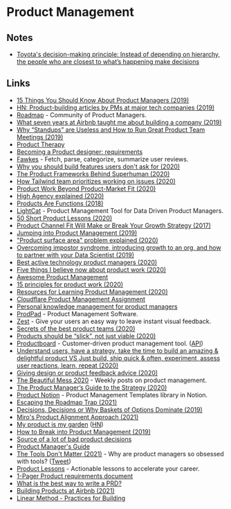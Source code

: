 # Product Management

## Notes

- [Toyota's decision-making principle: Instead of depending on hierarchy, the people who are closest to what’s happening make decisions](https://twitter.com/david_perell/status/1298436779725320192)

## Links

- [15 Things You Should Know About Product Managers (2019)](https://medium.com/@johnpcutler/15-things-you-should-know-about-product-managers-f488513d246)
- [HN: Product-building articles by PMs at major tech companies (2019)](https://news.ycombinator.com/item?id=19047384)
- [Roadmap](https://www.roadmap.com/) - Community of Product Managers.
- [What seven years at Airbnb taught me about building a company (2019)](https://medium.com/@lennysan/what-seven-years-at-airbnb-taught-me-about-building-a-company-e1d035d49c56)
- [Why “Standups” are Useless and How to Run Great Product Team Meetings (2019)](https://medium.com/unusual-ventures/why-standups-are-useless-and-how-to-run-great-product-team-meetings-278f000ea64f)
- [Product Therapy](https://www.youtube.com/channel/UCpT8mlqE8ylJWAU4IwhlSLQ/videos)
- [Becoming a Product designer: requirements](https://paper.dropbox.com/published/Becoming-a-Product-designer-requirements--A0PVM2RsR_29DRQYM6HzbbB5Bg-T2TC8MP45MlCG7sqrPhofQw)
- [Fawkes](https://github.com/intuit/fawkes) - Fetch, parse, categorize, summarize user reviews.
- [Why you should build features users don't ask for (2020)](https://pitch.com/blog/why-you-should-develop-features-people-dont-ask-for)
- [The Product Frameworks Behind Superhuman (2020)](https://www.nfx.com/post/superhuman-product-frameworks/)
- [How Tailwind team prioritizes working on issues (2020)](https://public.3.basecamp.com/p/toAcDMxu8Fvq2yMfd2azTuaV)
- [Product Work Beyond Product-Market Fit (2020)](https://www.reforge.com/blog/product-work-beyond-product-market-fit)
- [High Agency explained (2020)](https://twitter.com/shreyas/status/1276956836856393728)
- [Products Are Functions (2018)](http://www.feltpresence.com/functions.html)
- [LightCat](https://www.lightcat.io/) - Product Management Tool for Data Driven Product Managers.
- [50 Short Product Lessons (2020)](https://cutle.fish/blog/50-product-lessons)
- [Product Channel Fit Will Make or Break Your Growth Strategy (2017)](https://brianbalfour.com/essays/product-channel-fit-for-growth)
- [Jumping into Product Management (2019)](https://www.martzoukos.com/posts/jumping-into-product-management)
- ["Product surface area" problem explained (2020)](https://twitter.com/amontalenti/status/1281940587843813376)
- [Overcoming impostor syndrome, introducing growth to an org, and how to partner with your Data Scientist (2019)](https://www.lennyrachitsky.com/p/this-week-overcoming-impostor-syndrome)
- [Best active technology product managers (2020)](https://twitter.com/patrick_oshag/status/1294319157148889089)
- [Five things I believe now about product work (2020)](https://twitter.com/shreyas/status/1296306987886505985)
- [Awesome Product Management](https://github.com/dend/awesome-product-management)
- [15 principles for product work (2020)](https://twitter.com/shreyas/status/1313539331563298817)
- [Resources for Learning Product Management (2020)](https://informedpm.com/posts/product-manager-resources)
- [Cloudflare Product Management Assignment](https://github.com/cloudflare-hiring/cloudflare-2020-product-management-assignment)
- [Personal knowledge management for product managers](https://twitter.com/osamakhn/status/1317968591279411200)
- [ProdPad](https://www.prodpad.com/) - Product Management Software.
- [Zest](https://hellozest.io/) - Give your users an easy way to leave instant visual feedback.
- [Secrets of the best product teams (2020)](https://st.im/secrets-of-the-best-product-teams/)
- [Products should be “slick”, not just viable (2020)](https://herman.bearblog.dev/mvp-vs-slc/)
- [Productboard](https://www.productboard.com/) - Customer-driven product management tool. ([API](https://developer.productboard.com/))
- [Understand users, have a strategy, take the time to build an amazing & delightful product VS Just build, ship quick & often, experiment, assess user reactions, learn, repeat (2020)](https://twitter.com/shreyas/status/1337852929101815808)
- [Giving design or product feedback advice (2020)](https://twitter.com/joulee/status/1338575853609861121)
- [The Beautiful Mess 2020](https://johnpcutler.github.io/tbm2020/) - Weekly posts on product management.
- [The Product Manager’s Guide to the Strategy (2020)](https://nfng.pro/2020/05/08/strategy/)
- [Product Notion](https://productnotion.co/) - Product Management Templates library in Notion.
- [Escaping the Roadmap Trap (2021)](https://productcrunch.substack.com/p/escaping-the-roadmap-trap)
- [Decisions, Decisions or Why Baskets of Options Dominate (2019)](https://medium.com/@kentbeck_7670/decisions-decisions-or-why-baskets-of-options-dominate-9ac63658b593)
- [Miro's Product Alignment Approach (2021)](https://farbod.substack.com/p/miros-product-alignment-approach)
- [My product is my garden](https://herman.bearblog.dev/my-product-is-my-garden/) ([HN](https://news.ycombinator.com/item?id=26012189))
- [How to Break into Product Management (2019)](https://blog.awaxman.com/how-to-break-into-product-management)
- [Source of a lot of bad product decisions](https://twitter.com/danhockenmaier/status/1363203012815020032)
- [Product Manager's Guide](https://gumroad.com/l/WGHXJ/sp33u1d)
- [The Tools Don't Matter (2021)](https://newsletter.bringthedonuts.com/p/the-tools-dont-matter) - Why are product managers so obsessed with tools? ([Tweet](https://twitter.com/jasoncwarner/status/1366431102408122369))
- [Product Lessons](https://www.productlessons.xyz/) - Actionable lessons to accelerate your career.
- [1-Pager Product requirements document](https://docs.google.com/document/d/1541V32QgSwyCFWxtiMIThn-6n-2s7fVWztEWVa970uo/edit#)
- [What is the best way to write a PRD?](https://www.vindhyac.com/posts/best-prd-templates-from-companies-we-adore/)
- [Building Products at Airbnb (2021)](https://newsletter.bringthedonuts.com/p/building-products-at-airbnb)
- [Linear Method - Practices for Building](https://linear.app/method)
